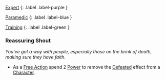 
[Expert](Game/Expert-List)
{: .label .label-purple }

[Paramedic](Game/Paramedic)
{: .label .label-blue }

[Training](Game/Progress#Training)
{: .label .label-green }
### Reassuring Shout
*You've got a way with people, especially those on the brink of death, making sure they have faith.*
* As a [Free Action](Game/Core/Terminology#Free%20Action) spend 2 [Power](Game/Additional-Attributes#Power) to remove the [Defeated](Game/Core/Effects#Defeated) effect from a [Character](Game/Core/Terminology#Character).

